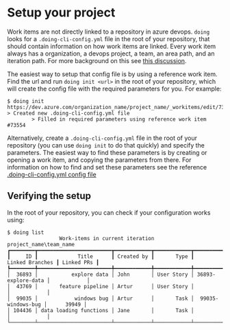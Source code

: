 # Setup your project

Work items are not directly linked to a repository in azure devops. `doing` looks for a `.doing-cli-config.yml` file in the root of your repository, that should contain information on how work items are linked. Every work item always has a organization, a devops project, a team, an area path, and an iteration path. For more background on this see [this discussion](../discussion/oneproject_setup.md).

The easiest way to setup that config file is by using a reference work item. Find the url and run `doing init <url>` in the root of your repository, which will create the config file with the required parameters for you. For example:

<div class="termy">

```console
$ doing init https://dev.azure.com/organization_name/project_name/_workitems/edit/73554
> Created new .doing-cli-config.yml file
        > Filled in required parameters using reference work item #73554
```

</div>

Alternatively, create a `.doing-cli-config.yml` file in the root of your repository (you can use `doing init` to do that quickly) and specify the parameters. The easiest way to find these parameters is by creating or opening a work item, and copying the parameters from there. For information on how to find and set these parameters see the reference [.doing-cli-config.yml config file](../reference/config_file.md)

## Verifying the setup

In the root of your repository, you can check if your configuration works using:

<div class="termy termy-small">

```console
$ doing list
                 Work-items in current iteration project_name\team_name                  
┏━━━━━━━━┳━━━━━━━━━━━━━━━━━━━━━━━━┳━━━━━━━━━━━━┳━━━━━━━━━━━━┳━━━━━━━━━━━━━━━━━━━━┳━━━━━━━━━━━━┓
┃     ID ┃             Title      ┃ Created by ┃       Type ┃    Linked Branches ┃ Linked PRs ┃
┡━━━━━━━━╇━━━━━━━━━━━━━━━━━━━━━━━━╇━━━━━━━━━━━━╇━━━━━━━━━━━━╇━━━━━━━━━━━━━━━━━━━━╇━━━━━━━━━━━━┩
│  36893 │           explore data │ John       │ User Story │ 36893-explore-data │            │
│  43769 │       feature pipeline │ Artur      │ User Story │                    │            │
│  99035 │            windows bug │ Artur      │       Task │  99035-windows-bug │      39949 │
│ 104436 │ data loading functions │ Jane       │       Task │                    │            │
└────────┴────────────────────────┴────────────┴────────────┴────────────────────┴────────────┘
```

</div>
